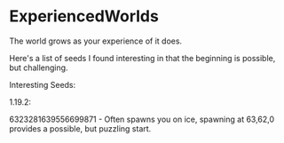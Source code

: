 # ExperiencedWorlds
 The world grows as your experience of it does.


Here's a list of seeds I found interesting in that the beginning is possible, but challenging.

Interesting Seeds:

1.19.2:

6323281639556699871 - Often spawns you on ice, spawning at 63,62,0 provides a possible, but puzzling start.
